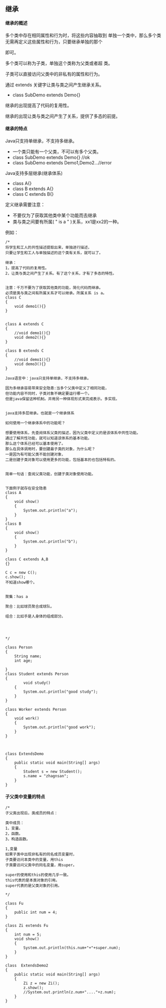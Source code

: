 ## 继承

#### 继承的概述

多个类中存在相同属性和行为时，将这些内容抽取到 单独一个类中，那么多个类无需再定义这些属性和行为，只要继承单独的那个

即可。

多个类可以称为子类，单独这个类称为父类或者超 类。

子类可以直接访问父类中的非私有的属性和行为。

通过 extends 关键字让类与类之间产生继承关系。

* class SubDemo extends Demo{} 

继承的出现提高了代码的复用性。

继承的出现让类与类之间产生了关系，提供了多态的前提。

#### 继承的特点

Java只支持单继承，不支持多继承。

* 一个类只能有一个父类，不可以有多个父类。
* class SubDemo extends Demo{} //ok 
* class SubDemo extends Demo1,Demo2...//error 

Java支持多层继承\(继承体系\)

* class A{}
* class B extends A{}
* class C extends B{}

定义继承需要注意：

* 不要仅为了获取其他类中某个功能而去继承
* 类与类之间要有所属\( " is a " \)关系，xx1是xx2的一种。

例如：

```
/*
将学生和工人的共性描述提取出来，单独进行描述，
只要让学生和工人与单独描述的这个类有关系，就可以了。

继承：
1，提高了代码的复用性。
2，让类与类之间产生了关系。有了这个关系，才有了多态的特性。


注意：千万不要为了获取其他类的功能，简化代码而继承。
必须是类与类之间有所属关系才可以继承。所属关系 is a。
class C
{
    void demo1(){}
}


class A extends C
{
    //void demo1(){}
    void demo2(){}
}

class B extends C
{
    //void demo1(){}
    void demo3(){}
}

Java语言中：java只支持单继承，不支持多继承。

因为多继承容易带来安全隐患:当多个父类中定义了相同功能，
但功能内容不同时，子类对象不确定要运行哪一个。
但是java保留这种机制。并用另一种体现形式来完成表示。多实现。


java支持多层继承。也就是一个继承体系

如何使用一个继承体系中的功能呢？

想要使用体系，先查阅体系父类的描述，因为父类中定义的是该体系中共性功能。
通过了解共性功能，就可以知道该体系的基本功能。
那么这个体系已经可以基本使用了。
那么在具体调用时，要创建最子类的对象，为什么呢？
一是因为有可能父类不能创建对象，
二是创建子类对象可以使用更多的功能，包括基本的也包括特有的。


简单一句话：查阅父类功能，创建子类对象使用功能。


下面例子就存在安全隐患
class A
{
    void show()
    {
        System.out.println("a");
    }
}
class B
{
    void show()
    {
        System.out.println("b");
    }
}

class C extends A,B
{}

C c = new C();
c.show();
不知道show哪个。


聚集：has a

聚合：比如球员聚合成球队。

组合：比如手是人身体的组成部分。




*/

class Person
{
    String name;
    int age;

}
class Student extends Person
{
        void study()
    {
        System.out.println("good study");
    }
}

class Worker extends Person
{
    void work()
    {
        System.out.println("good work");
    }
}



class ExtendsDemo 
{
    public static void main(String[] args) 
    {
        Student s = new Student();
        s.name = "zhagnsan";
    }
}
```

#### 子父类中变量的特点

```
/*
子父类出现后，类成员的特点：

类中成员：
1，变量。
2，函数。
3，构造函数。

1,变量
如果子类中出现非私有的同名成员变量时，
子类要访问本类中的变量，用this
子类要访问父类中的同名变量，用super。

super的使用和this的使用几乎一致。
this代表的是本类对象的引用。
super代表的是父类对象的引用。

*/

class Fu 
{
	public int num = 4;
}

class Zi extends Fu
{
	int num = 5;
	void show()
	{
		System.out.println(this.num+"+"+super.num);
	}
}

class  ExtendsDemo2
{
	public static void main(String[] args) 
	{
		Zi z = new Zi();
		z.show();
		//System.out.println(z.num+"...."+z.num);
	}
}

```



